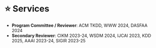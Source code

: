 # ⭐ Services
- **Program Committee / Reviewer**: ACM TKDD, WWW 2024, DASFAA 2024
- **Secondary Reviewer**: CIKM 2023-24, WSDM 2024, IJCAI 2023, KDD 2025, AAAI 2023-24, SIGIR 2023-25